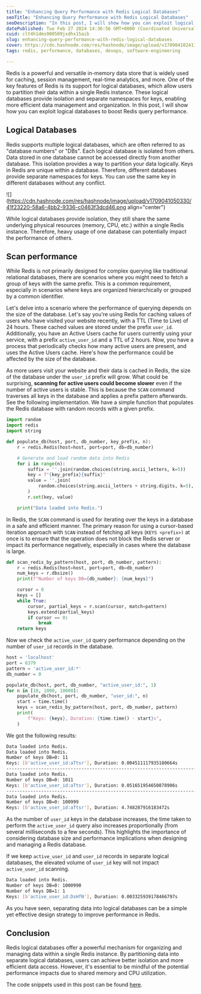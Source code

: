 ```yaml
---
title: "Enhancing Query Performance with Redis Logical Databases"
seoTitle: "Enhancing Query Performance with Redis Logical Databases"
seoDescription: "In this post, I will show how you can exploit logical databases to boost Redis query performance."
datePublished: Tue Feb 27 2024 14:36:56 GMT+0000 (Coordinated Universal Time)
cuid: clt4h1dms000509jxdhx15aib
slug: enhancing-query-performance-with-redis-logical-databases
cover: https://cdn.hashnode.com/res/hashnode/image/upload/v1709041024115/f1443be1-5ca6-436e-9d88-ce789f0f2493.png
tags: redis, performance, databases, devops, software-engineering

---
```


Redis is a powerful and versatile in-memory data store that is widely used for caching, session management, real-time analytics, and more. One of the key features of Redis is its support for logical databases, which allow users to partition their data within a single Redis instance. These logical databases provide isolation and separate namespaces for keys, enabling more efficient data management and organization. In this post, I will show how you can exploit logical databases to boost Redis query performance.

## Logical Databases

Redis supports multiple logical databases, which are often referred to as "database numbers" or "DBs". Each logical database is isolated from others. Data stored in one database cannot be accessed directly from another database. This isolation provides a way to partition your data logically. Keys in Redis are unique within a database. Therefore, different databases provide separate namespaces for keys. You can use the same key in different databases without any conflict.

![](https://cdn.hashnode.com/res/hashnode/image/upload/v1709041050330/41f23220-58a6-4bb2-9336-c0463f3dcd46.png align="center")

While logical databases provide isolation, they still share the same underlying physical resources (memory, CPU, etc.) within a single Redis instance. Therefore, heavy usage of one database can potentially impact the performance of others.

## Scan performance

While Redis is not primarily designed for complex querying like traditional relational databases, there are scenarios where you might need to fetch a group of keys with the same prefix. This is a common requirement, especially in scenarios where keys are organized hierarchically or grouped by a common identifier.

Let's delve into a scenario where the performance of querying depends on the size of the database. Let's say you're using Redis for caching values of users who have visited your website recently, with a TTL (Time to Live) of 24 hours. These cached values are stored under the prefix `user_id`. Additionally, you have an Active Users cache for users currently using your service, with a prefix `active_user_id` and a TTL of 2 hours. Now, you have a process that periodically checks how many active users are present, and uses the Active Users cache. Here's how the performance could be affected by the size of the database.

As more users visit your website and their data is cached in Redis, the size of the database under the `user_id` prefix will grow. What could be surprising, **scanning for active users could become slower** even if the number of active users is stable. This is because the `SCAN` command traverses all keys in the database and applies a prefix pattern afterwards. See the following implementation. We have a simple function that populates the Redis database with random records with a given prefix.

```python
import random
import redis
import string

def populate_db(host, port, db_number, key_prefix, n):
    r = redis.Redis(host=host, port=port, db=db_number)

    # Generate and load random data into Redis
    for i in range(n):
        suffix = ''.join(random.choices(string.ascii_letters, k=5))
        key = f"{key_prefix}{suffix}"
        value = ''.join(
            random.choices(string.ascii_letters + string.digits, k=5),
        )
        r.set(key, value)

    print("Data loaded into Redis.")
```

In Redis, the `SCAN` command is used for iterating over the keys in a database in a safe and efficient manner. The primary reason for using a cursor-based iteration approach with `SCAN` instead of fetching all keys (`KEYS <prefix>)` at once is to ensure that the operation does not block the Redis server or impact its performance negatively, especially in cases where the database is large.

```python
def scan_redis_by_pattern(host, port, db_number, pattern):
    r = redis.Redis(host=host, port=port, db=db_number)
    num_keys = r.dbsize()
    print(f"Number of keys DB={db_number}: {num_keys}")

    cursor = 0
    keys = []
    while True:
        cursor, partial_keys = r.scan(cursor, match=pattern)
        keys.extend(partial_keys)
        if cursor == 0:
            break
    return keys
```

Now we check the `active_user_id` query performance depending on the number of `user_id` records in the database.

```python
host = 'localhost'
port = 6379
pattern = 'active_user_id:*'
db_number = 0

populate_db(host, port, db_number, "active_user_id:", 1)
for n in [10, 1000, 10000]:
    populate_db(host, port, db_number, "user_id:", n)
    start = time.time()
    keys = scan_redis_by_pattern(host, port, db_number, pattern)
    print(
        f"Keys: {keys}, Duration: {time.time() - start}s",
    )
```

We got the following results:

```bash
Data loaded into Redis.
Data loaded into Redis.
Number of keys DB=0: 11
Keys: [b'active_user_id:aTtsr'], Duration: 0.004511117935180664s
-----------------------------------------------------------------------
Data loaded into Redis.
Number of keys DB=0: 1011
Keys: [b'active_user_id:aTtsr'], Duration: 0.051651954650878906s
-----------------------------------------------------------------------
Data loaded into Redis.
Number of keys DB=0: 100999
Keys: [b'active_user_id:aTtsr'], Duration: 4.748287916183472s
```

As the number of `user_id` keys in the database increases, the time taken to perform the `active_user_id` query also increases proportionally (from several milliseconds to a few seconds). This highlights the importance of considering database size and performance implications when designing and managing a Redis database.

If we keep `active_user_id` and `user_id` records in separate logical databases, the elevated volume of `user_id` key will not impact `active_user_id` scanning.

```bash
Data loaded into Redis.
Number of keys DB=0: 1000990
Number of keys DB=1: 1
Keys: [b'active_user_id:DsHfN'], Duration: 0.003325939178466797s
```

As you have seen, separating data into logical databases can be a simple yet effective design strategy to improve performance in Redis.

## Conclusion

Redis logical databases offer a powerful mechanism for organizing and managing data within a single Redis instance. By partitioning data into separate logical databases, users can achieve better isolation and more efficient data access. However, it's essential to be mindful of the potential performance impacts due to shared memory and CPU utilization.

The code snippets used in this post can be found [here](https://github.com/jorzel/redis-logical-dbs).